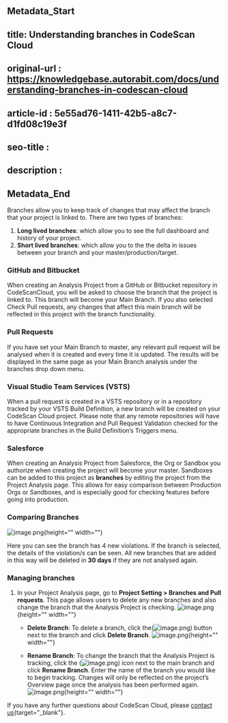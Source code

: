 ## Metadata_Start
## title: Understanding branches in CodeScan Cloud
## original-url : https://knowledgebase.autorabit.com/docs/understanding-branches-in-codescan-cloud
## article-id : 5e55ad76-1411-42b5-a8c7-d1fd08c19e3f
## seo-title : 
## description : 
## Metadata_End
Branches allow you to keep track of changes that may affect the branch that your project is linked to. There are two types of branches:

1. **Long lived branches**: which allow you to see the full dashboard and history of your project.
2. **Short lived branches**: which allow you to the the delta in issues between your branch and your master/production/target.

### GitHub and Bitbucket
When creating an Analysis Project from a GitHub or Bitbucket repository in CodeScanCloud, you will be asked to choose the branch that the project is linked to. This branch will become your Main Branch. If you also selected Check Pull requests, any changes that affect this main branch will be reflected in this project with the branch functionality.

### Pull Requests
If you have set your Main Branch to master, any relevant pull request will be analysed when it is created and every time it is updated. The results will be displayed in the same page as your Main Branch analysis under the branches drop down menu.

### Visual Studio Team Services (VSTS)
When a pull request is created in a VSTS repository or in a repository tracked by your VSTS Build Definition, a new branch will be created on your CodeScan Cloud project. Please note that any remote repositories will have to have Continuous Integration and Pull Request Validation checked for the appropriate branches in the Build Definition’s Triggers menu.

### Salesforce
When creating an Analysis Project from Salesforce, the Org or Sandbox you authorize when creating the project will become your master. Sandboxes can be added to this project as **branches** by editing the project from the Project Analysis page. This allows for easy comparison between Production Orgs or Sandboxes, and is especially good for checking features before going into production.

### Comparing Branches
![image.png](https://cdn.document360.io/8711f4e7-c040-4616-aac9-d947f87e4619/Images/Documentation/image%28157%29.png){height="" width=""}

Here you can see the branch has 4 new violations. If the branch is selected, the details of the violation/s can be seen. All new branches that are added in this way will be deleted in **30 days** if they are not analysed again.

### Managing branches

1. In your Project Analysis page, go to **Project Setting > Branches and Pull requests**. This page allows users to delete any new branches and also change the branch that the Analysis Project is checking.
![image.png](https://cdn.document360.io/8711f4e7-c040-4616-aac9-d947f87e4619/Images/Documentation/image%28218%29.png){height="" width=""}

    * **Delete Branch**: To delete a branch, click the(![image.png](https://cdn.document360.io/8711f4e7-c040-4616-aac9-d947f87e4619/Images/Documentation/image%28224%29.png)) button next to the branch and click **Delete Branch**.
![image.png](https://cdn.document360.io/8711f4e7-c040-4616-aac9-d947f87e4619/Images/Documentation/image%28220%29.png){height="" width=""}

    * **Rename Branch**: To change the branch that the Analysis Project is tracking, click the (![image.png](https://cdn.document360.io/8711f4e7-c040-4616-aac9-d947f87e4619/Images/Documentation/image%28223%29.png)) icon next to the main branch and click **Rename Branch**. Enter the name of the branch you would like to begin tracking. Changes will only be reflected on the project’s Overview page once the analysis has been performed again.
![image.png](https://cdn.document360.io/8711f4e7-c040-4616-aac9-d947f87e4619/Images/Documentation/image%28219%29.png){height="" width=""}


If you have any further questions about CodeScan Cloud, please [contact us](https://www.codescan.io/contact/){target="_blank"}.
